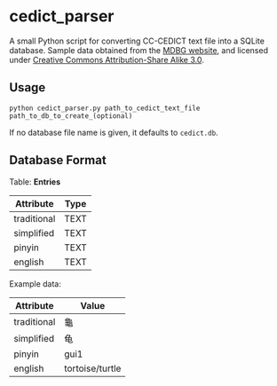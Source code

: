 # cedict_parser
A small Python script for converting CC-CEDICT text file into a SQLite database. Sample data obtained from the [MDBG website](http://www.mdbg.net/chindict/chindict.php?page=cc-cedict), and licensed under [Creative Commons Attribution-Share Alike 3.0](http://creativecommons.org/licenses/by-sa/3.0/).

## Usage

`python cedict_parser.py path_to_cedict_text_file path_to_db_to_create_(optional)`

If no database file name is given, it defaults to `cedict.db`.

## Database Format

Table: **Entries**

|Attribute|Type|
|---------|----|
|traditional|TEXT|
|simplified|TEXT|
|pinyin|TEXT|
|english|TEXT|

Example data:

|Attribute|Value|
|---------|----|
|traditional|龜|
|simplified|龟|
|pinyin|gui1|
|english|tortoise/turtle|
